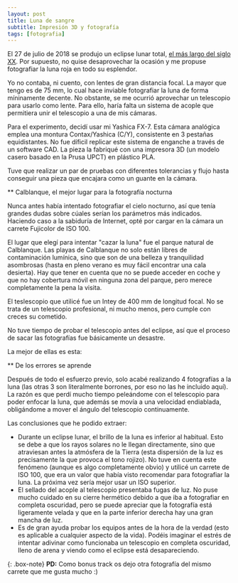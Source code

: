 ```yaml
---
layout: post
title: Luna de sangre
subtitle: Impresión 3D y fotografía
tags: [fotografia]
---
```



El 27 de julio de 2018 se produjo un eclipse lunar total, [el más largo del siglo XX](https://es.wikipedia.org/wiki/Eclipse_lunar_de_julio_de_2018). Por supuesto, no quise desaprovechar la ocasión y me propuse fotografiar la luna roja en todo su esplendor.

Yo no contaba, ni cuento, con lentes de gran distancia focal. La mayor que tengo es de 75 mm, lo cual hace inviable fotografiar la luna de forma míninamente decente. No obstante, se me ocurrió aprovechar un telescopio para usarlo como lente. Para ello, haría falta un sistema de acople que permitiera unir el telescopio a una de mis cámaras.

Para el experimento, decidí usar mi Yashica FX-7. Esta cámara analógica emplea una montura Contax/Yashica (C/Y), consistente en 3 pestañas equidistantes. No fue díficil replicar este sistema de enganche a través de un software CAD. La pieza la fabriqué con una impresora 3D (un modelo casero basado en la Prusa UPCT) en plástico PLA.

Tuve que realizar un par de pruebas con diferentes tolerancias y flujo hasta conseguir una pieza que encajara como un guante en la cámara.

** Calblanque, el mejor lugar para la fotografía nocturna

Nunca antes había intentado fotografiar el cielo nocturno, así que tenía grandes dudas sobre cúales serían los parámetros más indicados. Haciendo caso a la sabiduría de Internet, opté por cargar en la cámara un carrete Fujicolor de ISO 100.

El lugar que elegí para intentar "cazar la luna" fue el parque natural de Calblanque. Las playas de Calblanque no solo están libres de contaminación lumínica, sino que son de una belleza y tranquilidad asombrosas (hasta en pleno verano es muy fácil encontrar una cala desierta). Hay que tener en cuenta que no se puede acceder en coche y que no hay cobertura móvil en ninguna zona del parque, pero merece completamente la pena la visita.

El teslescopio que utilicé fue un Intey de 400 mm de longitud focal. No se trata de un telescopio profesional, ni mucho menos, pero cumple con creces su cometido.

No tuve tiempo de probar el telescopio antes del eclipse, así que el proceso de sacar las fotografías fue básicamente un desastre.

La mejor de ellas es esta:

** De los errores se aprende

Después de todo el esfuerzo previo, solo acabé realizando 4 fotografías a la luna (las otras 3 son literalmente borrones, por eso no las he incluido aquí). La razón es que perdí mucho tiempo peleándome con el telescopio para poder enfocar la luna, que además se movía a una velocidad endiablada, obligándome a mover el ángulo del telescopio continuamente.

Las conclusiones que he podido extraer:

- Durante un eclipse lunar, el brillo de la luna es inferior al habitual. Esto se debe a que los rayos solares no le llegan directamente, sino que atraviesan antes la atmósfera de la Tierra (esta dispersión de la luz es precisamente la que provoca el tono rojizo). No tuve en cuenta este fenómeno (aunque es algo completamente obvio) y utilicé un carrete de ISO 100, que era un valor que había visto recomendar para fotografiar la luna. La próxima vez sería mejor usar un ISO superior. 
- El sellado del acople al telescopio presentaba fugas de luz. No puse mucho cuidado en su cierre hermético debido  a que iba a fotografiar en completa oscuridad, pero se puede apreciar que la fotografía está ligeramente velada y que en la parte inferior derecha hay una gran mancha de luz.
- Es de gran ayuda probar los equipos antes de la hora de la verdad (esto es aplicable a cualquier aspecto de la vida). Podéis imaginar el estrés de intentar adivinar como funcionaba un telescopio en completa oscuridad, lleno de arena y viendo como el eclipse está desapareciendo.


{: .box-note}
**PD:** Como bonus track os dejo otra fotografía del mismo carrete que me gusta mucho :)
